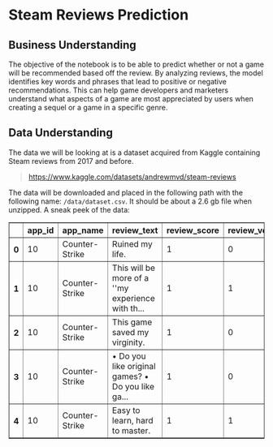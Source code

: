 # Steam Reviews Prediction

## Business Understanding
The objective of the notebook is to be able to predict whether or not a game will be recommended based off the review. By analyzing reviews, the model identifies key words and phrases that lead to positive or negative recommendations. This can help game developers and marketers understand what aspects of a game are most appreciated by users when creating a sequel or a game in a specific genre.

## Data Understanding

The data we will be looking at is a dataset acquired from Kaggle containing Steam reviews from 2017 and before.
> https://www.kaggle.com/datasets/andrewmvd/steam-reviews

The data will be downloaded and placed in the following path with the following name: `/data/dataset.csv`. It should be about a 2.6 gb file when unzipped.
A sneak peek of the data:

<div>
<style scoped>
    .dataframe tbody tr th:only-of-type {
        vertical-align: middle;
    }

    .dataframe tbody tr th {
        vertical-align: top;
    }

    .dataframe thead th {
        text-align: right;
    }
</style>
<table border="1" class="dataframe">
  <thead>
    <tr style="text-align: right;">
      <th></th>
      <th>app_id</th>
      <th>app_name</th>
      <th>review_text</th>
      <th>review_score</th>
      <th>review_votes</th>
    </tr>
  </thead>
  <tbody>
    <tr>
      <th>0</th>
      <td>10</td>
      <td>Counter-Strike</td>
      <td>Ruined my life.</td>
      <td>1</td>
      <td>0</td>
    </tr>
    <tr>
      <th>1</th>
      <td>10</td>
      <td>Counter-Strike</td>
      <td>This will be more of a ''my experience with th...</td>
      <td>1</td>
      <td>1</td>
    </tr>
    <tr>
      <th>2</th>
      <td>10</td>
      <td>Counter-Strike</td>
      <td>This game saved my virginity.</td>
      <td>1</td>
      <td>0</td>
    </tr>
    <tr>
      <th>3</th>
      <td>10</td>
      <td>Counter-Strike</td>
      <td>• Do you like original games? • Do you like ga...</td>
      <td>1</td>
      <td>0</td>
    </tr>
    <tr>
      <th>4</th>
      <td>10</td>
      <td>Counter-Strike</td>
      <td>Easy to learn, hard to master.</td>
      <td>1</td>
      <td>1</td>
    </tr>
  </tbody>
</table>
</div>